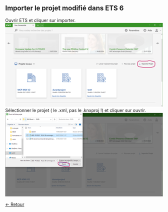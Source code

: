 ## Importer le projet modifié dans ETS 6  
Ouvrir ETS et cliquer sur importer.
![importer](pictures/3.PNG)  
Sélectionner le projet ( le .xml, pas le .knxproj !) et cliquer sur ouvrir.
![ouvrir](pictures/4.PNG)

[← Retour](utilisation.md)
